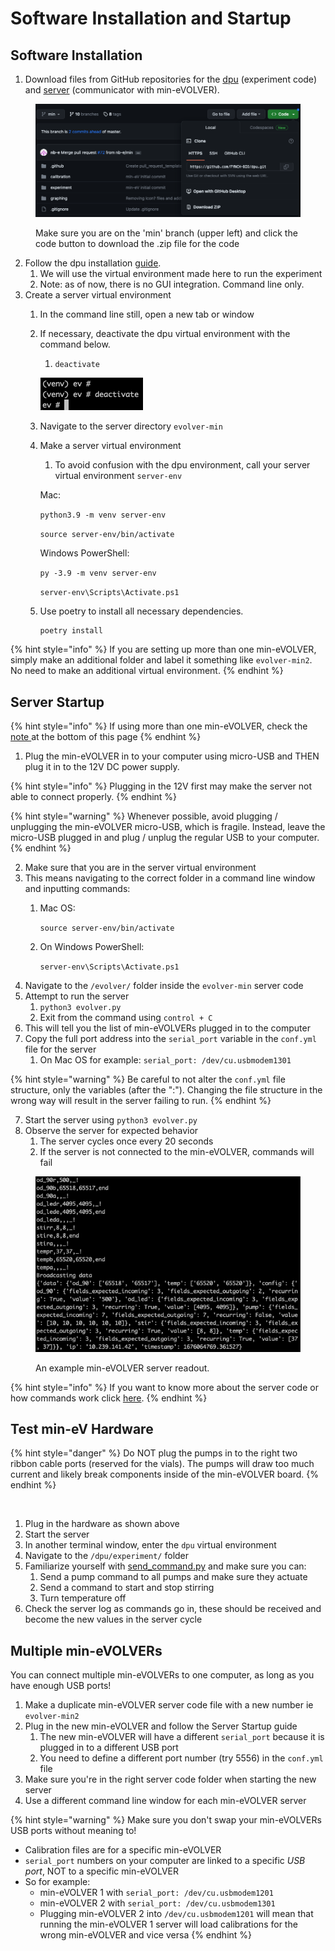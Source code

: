 # Software Installation and Startup

## Software Installation

1. Download files from GitHub repositories for the [dpu](https://github.com/FYNCH-BIO/dpu/tree/min) (experiment code) and [server](https://github.com/FYNCH-BIO/evolver/tree/min) (communicator with min-eVOLVER).

<figure><img src="../../.gitbook/assets/image (15) (3).png" alt=""><figcaption><p>Make sure you are on the 'min' branch (upper left) and click the code button to download the .zip file for the code</p></figcaption></figure>

2. Follow the dpu installation [guide](../../getting-started/software-installation/dpu-installation.md).
   1. We will use the virtual environment made here to run the experiment
   2. Note: as of now, there is no GUI integration. Command line only.
3. Create a server virtual environment
   1. In the command line still, open a new tab or window&#x20;
   2.  If necessary, deactivate the dpu virtual environment with the command below.

       1. `deactivate`

       ![](<../../.gitbook/assets/image (49).png>)
   3. Navigate to the server directory `evolver-min`
   4.  Make a server virtual environment

       1. To avoid confusion with the dpu environment, call your server virtual environment `server-env`

       Mac:

       `python3.9 -m venv server-env`

       `source server-env/bin/activate`

       Windows PowerShell:

       `py -3.9 -m venv server-env`

       `server-env\Scripts\Activate.ps1`
   5.  Use  poetry to install all necessary dependencies.

       ```
       poetry install
       ```

{% hint style="info" %}
If you are setting up more than one min-eVOLVER, simply make an additional folder and label it something like `evolver-min2`. No need to make an additional virtual environment.
{% endhint %}

## Server Startup

{% hint style="info" %}
If using more than one min-eVOLVER, check the [note ](software-installation-and-startup.md#multiple-min-evolvers)at the bottom of this page
{% endhint %}

1. Plug the min-eVOLVER in to your computer using micro-USB and THEN plug it in to the 12V DC power supply.

{% hint style="info" %}
Plugging in the 12V first may make the server not able to connect properly.
{% endhint %}

{% hint style="warning" %}
Whenever possible, avoid plugging / unplugging the min-eVOLVER micro-USB, which is fragile. Instead, leave the micro-USB plugged in and plug / unplug the regular USB to your computer.
{% endhint %}

2. Make sure that you are in the server virtual environment
3. This means navigating to the correct folder in a command line window and inputting commands:
   1.  Mac OS:

       `source server-env/bin/activate`
   2.  On Windows PowerShell:

       `server-env\Scripts\Activate.ps1`
4. Navigate to the `/evolver/` folder inside the `evolver-min` server code
5. Attempt to run the server
   1. `python3 evolver.py`
   2. Exit from the command using `control + C`
6. This will tell you the list of min-eVOLVERs plugged in to the computer
7. Copy the full port address into the `serial_port` variable in the `conf.yml` file for the server
   1. On Mac OS for example: `serial_port: /dev/cu.usbmodem1301`

{% hint style="warning" %}
Be careful to not alter the `conf.yml` file structure, only the variables (after the ":"). Changing the file structure in the wrong way will result in the server failing to run.
{% endhint %}

7. Start the server using `python3 evolver.py`
8. Observe the server for expected behavior
   1. The server cycles once every 20 seconds
   2. If the server is not connected to the min-eVOLVER, commands will fail

<figure><img src="../../.gitbook/assets/image (6) (1) (1) (1).png" alt=""><figcaption><p>An example min-eVOLVER server readout.</p></figcaption></figure>

{% hint style="info" %}
If you want to know more about the server code or how commands work click [here](../../software/server-code-structure/).
{% endhint %}

## Test min-eV Hardware

{% hint style="danger" %}
Do NOT plug the pumps in to the right two ribbon cable ports (reserved for the vials). The pumps will draw too much current and likely break components inside of the min-eVOLVER board.
{% endhint %}

<img src="../../.gitbook/assets/image (48).png" alt="" data-size="original">

1. Plug in the hardware as shown above
2. Start the server
3. In another terminal window, enter the `dpu` virtual environment
4. Navigate to the `/dpu/experiment/` folder
5. Familiarize yourself with [send\_command.py](send\_command.py.md) and make sure you can:
   1. Send a pump command to all pumps and make sure they actuate
   2. Send a command to start and stop stirring
   3. Turn temperature off
6. Check the server log as commands go in, these should be received and become the new values in the server cycle

## Multiple min-eVOLVERs

You can connect multiple min-eVOLVERs to one computer, as long as you have enough USB ports!

1. Make a duplicate min-eVOLVER server code file with a new number ie `evolver-min2`
2. Plug in the new min-eVOLVER and follow the Server Startup guide
   1. The new min-eVOLVER will have a different `serial_port` because it is plugged in to a different USB port
   2. You need to define a different port number (try 5556) in the `conf.yml` file
3. Make sure you're in the right server code folder when starting the new server
4. Use a different command line window for each min-eVOLVER server

{% hint style="warning" %}
Make sure you don't swap your min-eVOLVERs USB ports without meaning to!

* Calibration files are for a specific min-eVOLVER
* `serial_port` numbers on your computer are linked to a specific _USB port_, NOT to a specific min-eVOLVER
* So for example:
  * min-eVOLVER 1 with `serial_port: /dev/cu.usbmodem1201`&#x20;
  * min-eVOLVER 2 with `serial_port: /dev/cu.usbmodem1301`
  * Plugging min-eVOLVER 2 into `/dev/cu.usbmodem1201` will mean that running the min-eVOLVER 1 server will load calibrations for the wrong min-eVOLVER and vice versa
{% endhint %}
